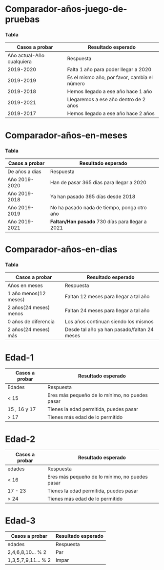 # Comparador-años-juego-de-pruebas

### Tabla


| Casos a probar | Resultado esperado |
| -------------- | ------------------ |
| Año actual-Año cualquiera | Respuesta |
| 2019-2020 | Falta 1 año para poder llegar a 2020 |
| 2019-2019 | Es el mismo año, por favor, cambia el número |
| 2019-2018 | Hemos llegado a ese año hace 1 año |
| 2019-2021 | Llegaremos a ese año dentro de 2 años |
| 2019-2017 | Hemos llegado a ese año hace 2 años |

# Comparador-años-en-meses

### Tabla


| Casos a probar | Resultado esperado |
| -------------- | ------------------ |
| De años a dias | Respuesta |
| Año 2019-2020  | Han de pasar 365 dias para llegar a 2020 |
| Año 2019-2018  | Ya han pasado 365 días desde 2018 |
| Año 2019-2019  | No ha pasado nada de tiempo, ponga otro año |
| Año 2019-2021  | **Faltan/Han pasado** 730 días para llegar a 2021 |

# Comparador-años-en-dias

### Tabla


| Casos a probar | Resultado esperado |
| -------------- | ------------------ |
| Años en meses | Respuesta |
| 1 año menos(12 meses) | Faltan 12 meses para llegar a tal año |
| 2 años(24 meses) menos | Faltan 24 meses para llegar a tal año |
| 0 años de diferencia | Los años continuan siendo los mismos |
| 2 años(24 meses) más | Desde tal año ya han pasado/faltan 24 meses  |

# Edad-1
| Casos a probar | Resultado esperado |
| -------------- | ------------------ |
| Edades | Respuesta |
| < 15 | Eres más pequeño de lo mínimo, no puedes pasar |
| 15 , 16 y 17 | Tienes la edad permitida, puedes pasar |
| > 17 | Tienes más edad de lo permitido |

# Edad-2

| Casos a probar | Resultado esperado |
| -------------- | ------------------ |
| edades | Respuesta |
| < 16| Eres más pequeño de lo mínimo, no puedes pasar |
| 17 - 23  | Tienes la edad permitida, puedes pasar |
| > 24 | Tienes más edad de lo permitido |

# Edad-3

| Casos a probar | Resultado esperado |
| -------------- | ------------------ |
| edades | Respuesta |
| 2,4,6,8,10... % 2| Par |
| 1,3,5,7,9,11... % 2  | Impar |
